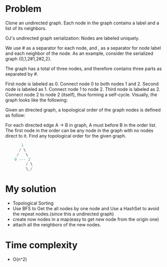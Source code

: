 # Problem
Clone an undirected graph. Each node in the graph contains a label and a list of its neighbors.

OJ's undirected graph serialization:
Nodes are labeled uniquely.

We use # as a separator for each node, and , as a separator for node label and each neighbor of the node.
As an example, consider the serialized graph {0,1,2#1,2#2,2}.

The graph has a total of three nodes, and therefore contains three parts as separated by #.

First node is labeled as 0. Connect node 0 to both nodes 1 and 2.
Second node is labeled as 1. Connect node 1 to node 2.
Third node is labeled as 2. Connect node 2 to node 2 (itself), thus forming a self-cycle.
Visually, the graph looks like the following:

Given an directed graph, a topological order of the graph nodes is defined as follow:

For each directed edge A -> B in graph, A must before B in the order list.
The first node in the order can be any node in the graph with no nodes direct to it.
Find any topological order for the given graph.

```Java
       1
      / \
     /   \
    0 --- 2
         / \
         \_/
```

# My solution
* Topological Sorting
* Use BFS to Get the all nodes by one node and Use a HashSet to avoid the repeat nodes.(since this a undirected graph)
* create now nodes in a map(easy to get new node from the origin one)
* attach all the neighbors of the new nodes.

# Time complexity
* O(n^2)
